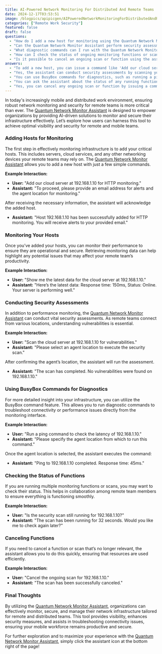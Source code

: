 ```yaml
---
title: AI-Powered Network Monitoring For Distributed And Remote Teams
date: 2024-12-17T03:53:51
image: /blogpics/apipicgen/AIPoweredNetworkMonitoringForDistributedAndRemoteTeams-5XXZW5K9DP.jpg
categories: ["Remote Work Security"]
featured: false
draft: false
questions:
  - "How do I add a new host for monitoring using the Quantum Network Monitor Assistant?"
  - "Can the Quantum Network Monitor Assistant perform security assessments on my hosts?"
  - "What diagnostic commands can I run with the Quantum Network Monitor Assistant?"
  - "How can I check the status of ongoing monitoring functions or scans?"
  - "Is it possible to cancel an ongoing scan or function using the assistant?"
answers:
  - "To add a new host, you can issue a command like 'Add our cloud server at 192.168.1.10 for HTTP monitoring.' The assistant will then ask for an email address for alerts and the agent location for monitoring before confirming the host has been successfully added."
  - "Yes, the assistant can conduct security assessments by scanning your hosts for vulnerabilities. You need to specify the host and select an agent location to execute the scan. After completion, the assistant will report if any vulnerabilities were found."
  - "You can use BusyBox commands for diagnostics, such as running a ping command to check latency or other connectivity and performance troubleshooting commands directly from the monitoring interface."
  - "You can ask the assistant about the status of any running functions or scans, for example, 'Is the security scan still running for 192.168.1.10?' The assistant will provide the current status and duration of the operation."
  - "Yes, you can cancel any ongoing scan or function by issuing a command like 'Cancel the ongoing scan for 192.168.1.10.' The assistant will confirm once the scan has been successfully canceled."
---
```

In today's increasingly mobile and distributed work environment, ensuring robust network monitoring and security for remote teams is more critical than ever. The [Quantum Network Monitor Assistant](https://readyforquantum.com/?assistant=open) is designed to empower organizations by providing AI-driven solutions to monitor and secure their infrastructure effectively. Let’s explore how users can harness this tool to achieve optimal visibility and security for remote and mobile teams.

### Adding Hosts for Monitoring

The first step in effectively monitoring infrastructure is to add your critical hosts. This includes servers, cloud services, and any other networking devices your remote teams may rely on. The [Quantum Network Monitor Assistant](https://readyforquantum.com/?assistant=open) allows you to add a new host with just a few simple commands.

**Example Interaction:**

- **User:** "Add our cloud server at 192.168.1.10 for HTTP monitoring."
- **Assistant:** "To proceed, please provide an email address for alerts and the agent location for monitoring."

After receiving the necessary information, the assistant will acknowledge the added host.

- **Assistant:** "Host 192.168.1.10 has been successfully added for HTTP monitoring. You will receive alerts to your provided email."

### Monitoring Your Hosts

Once you’ve added your hosts, you can monitor their performance to ensure they are operational and secure. Retrieving monitoring data can help highlight any potential issues that may affect your remote team’s productivity.

**Example Interaction:**

- **User:** "Show me the latest data for the cloud server at 192.168.1.10."
- **Assistant:** "Here’s the latest data: Response time: 150ms, Status: Online. Your server is performing well."

### Conducting Security Assessments

In addition to performance monitoring, the [Quantum Network Monitor Assistant](https://readyforquantum.com/?assistant=open) can conduct vital security assessments. As remote teams connect from various locations, understanding vulnerabilities is essential.

**Example Interaction:**

- **User:** "Scan the cloud server at 192.168.1.10 for vulnerabilities."
- **Assistant:** "Please select an agent location to execute the security scan."

After confirming the agent’s location, the assistant will run the assessment.

- **Assistant:** "The scan has completed. No vulnerabilities were found on 192.168.1.10."

### Using BusyBox Commands for Diagnostics

For more detailed insight into your infrastructure, you can utilize the BusyBox command feature. This allows you to run diagnostic commands to troubleshoot connectivity or performance issues directly from the monitoring interface.

**Example Interaction:**

- **User:** "Run a ping command to check the latency of 192.168.1.10."
- **Assistant:** "Please specify the agent location from which to run this command."

Once the agent location is selected, the assistant executes the command:

- **Assistant:** "Ping to 192.168.1.10 completed. Response time: 45ms."

### Checking the Status of Functions

If you are running multiple monitoring functions or scans, you may want to check their status. This helps in collaboration among remote team members to ensure everything is functioning smoothly.

**Example Interaction:**

- **User:** "Is the security scan still running for 192.168.1.10?"
- **Assistant:** "The scan has been running for 32 seconds. Would you like me to check again later?"

### Canceling Functions

If you need to cancel a function or scan that’s no longer relevant, the assistant allows you to do this quickly, ensuring that resources are used efficiently.

**Example Interaction:**

- **User:** "Cancel the ongoing scan for 192.168.1.10."
- **Assistant:** "The scan has been successfully canceled."

### Final Thoughts

By utilizing the [Quantum Network Monitor Assistant](https://readyforquantum.com/?assistant=open), organizations can effectively monitor, secure, and manage their network infrastructure tailored for remote and distributed teams. This tool provides visibility, enhances security measures, and assists in troubleshooting connectivity issues, ensuring your mobile workforce remains productive and secure.

For further exploration and to maximize your experience with the [Quantum Network Monitor Assistant](https://readyforquantum.com/?assistant=open), simply click the assistant icon at the bottom right of the page!